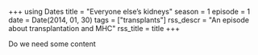 +++
using Dates
title = "Everyone else’s kidneys"
season = 1
episode = 1
date = Date(2014, 01, 30)
tags = ["transplants"]
rss_descr = "An episode about transplantation and MHC"
rss_title = title
+++

Do we need some content

